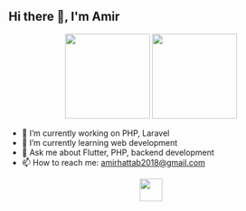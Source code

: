 ## Hi there 👋, I'm Amir 
<div align="center">
  <img src="https://github-readme-stats.vercel.app/api?username=AmirtterK&theme=midnight-purple&show_icons=true" height="150"></img>
  <img src="https://github-readme-stats.vercel.app/api/top-langs/?username=AmirtterK&layout=compact" height="150"></img>

</div>



- 🔭 I’m currently working on PHP, Laravel  
- 🌱 I’m currently learning web development  
- 💬 Ask me about Flutter, PHP, backend development  
- 📫 How to reach me: amirhattab2018@gmail.com  

<p align="center">
  <a href="https://skillicons.dev">
    <img src="https://skillicons.dev/icons?i=flutter,dart,php,java,arduino,sqlite,c,git,vscode" height="40" />
  </a>
</p>
